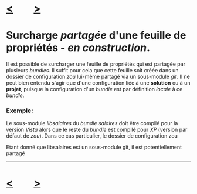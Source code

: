 # [<](property-sheet-overload.md)&emsp;&emsp;[>](vcxproj-zouification.md)

# Surcharge *partagée* d'une feuille de propriétés - *en construction*.
Il est possible de surcharger une feuille de propriétés qui est partagée par plusieurs *bundles*.
Il suffit pour cela que cette feuille soit créée dans un dossier de configuration *zou*
lui-même partagé via un sous-module *git*.
Il ne peut bien entendu s'agir que d'une configuration liée à une **solution** ou à un **projet**,
puisque la configuration d'un *bundle* est par définition *locale* à ce *bundle*.

### Exemple:

Le sous-module *libsalaires* du *bundle* *salaires* doit être compilé pour la version *Vista* alors que le reste du *bundle* est compilé pour *XP* (version par défaut de *zou*). Dans ce cas particulier, le dossier de configuration zou

Etant donné que libsalaires est un sous-module git, il est potentiellement partagé

---
# [<](property-sheet-overload.md)&emsp;&emsp;[>](vcxproj-zouification.md)